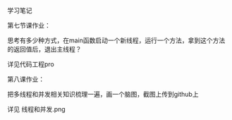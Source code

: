学习笔记

第七节课作业：

思考有多少种方式，在main函数启动一个新线程，运行一个方法，拿到这个方法的返回值后，退出主线程？

详见代码工程pro

第八课作业：

把多线程和并发相关知识梳理一遍，画一个脑图，截图上传到github上

详见 线程和并发.png
